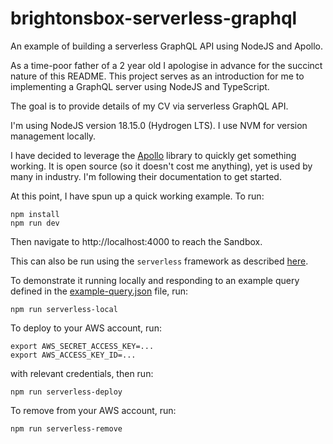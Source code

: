 # brightonsbox-serverless-graphql
An example of building a serverless GraphQL API using NodeJS and Apollo.

As a time-poor father of a 2 year old I apologise in advance for the 
succinct nature of this README. This project serves as an introduction
for me to implementing a GraphQL server using NodeJS and TypeScript.

The goal is to provide details of my CV via serverless GraphQL API. 

I'm using NodeJS version 18.15.0 (Hydrogen LTS). I use NVM for version
management locally.

I have decided to leverage the [Apollo](https://www.apollographql.com/)
library to quickly get something working.  It is open source (so it 
doesn't cost me anything), yet is used by many in industry. I'm following
their documentation to get started.

At this point, I have spun up a quick working example. To run:

```shell
npm install
npm run dev
```

Then navigate to http://localhost:4000 to reach the Sandbox. 

This can also be run using the `serverless` framework as described
[here](https://www.apollographql.com/docs/apollo-server/deployment/lambda).

To demonstrate it running locally and responding to an example query
defined in the [example-query.json](example-query.json) file, run:

````shell
npm run serverless-local
````

To deploy to your AWS account, run:

```shell
export AWS_SECRET_ACCESS_KEY=...
export AWS_ACCESS_KEY_ID=...
```

with relevant credentials, then run:

```shell
npm run serverless-deploy
```

To remove from your AWS account, run:

```shell
npm run serverless-remove
```
